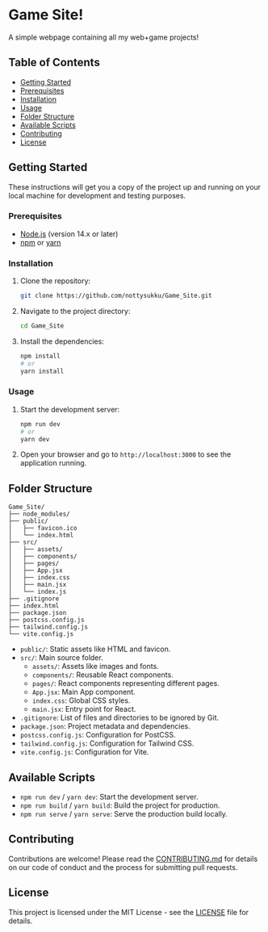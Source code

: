 
# Game Site!

A simple webpage containing all my web+game projects!

## Table of Contents

- [Getting Started](#getting-started)
- [Prerequisites](#prerequisites)
- [Installation](#installation)
- [Usage](#usage)
- [Folder Structure](#folder-structure)
- [Available Scripts](#available-scripts)
- [Contributing](#contributing)
- [License](#license)

## Getting Started

These instructions will get you a copy of the project up and running on your local machine for development and testing purposes.

### Prerequisites

- [Node.js](https://nodejs.org/en/) (version 14.x or later)
- [npm](https://www.npmjs.com/) or [yarn](https://yarnpkg.com/)

### Installation

1. Clone the repository:

   ```sh
   git clone https://github.com/nottysukku/Game_Site.git
   ```

2. Navigate to the project directory:

   ```sh
   cd Game_Site
   ```

3. Install the dependencies:

   ```sh
   npm install
   # or
   yarn install
   ```

### Usage

1. Start the development server:

   ```sh
   npm run dev
   # or
   yarn dev
   ```

2. Open your browser and go to `http://localhost:3000` to see the application running.

## Folder Structure

```
Game_Site/
├── node_modules/
├── public/
│   ├── favicon.ico
│   └── index.html
├── src/
│   ├── assets/
│   ├── components/
│   ├── pages/
│   ├── App.jsx
│   ├── index.css
│   ├── main.jsx
│   └── index.js
├── .gitignore
├── index.html
├── package.json
├── postcss.config.js
├── tailwind.config.js
└── vite.config.js
```

- `public/`: Static assets like HTML and favicon.
- `src/`: Main source folder.
  - `assets/`: Assets like images and fonts.
  - `components/`: Reusable React components.
  - `pages/`: React components representing different pages.
  - `App.jsx`: Main App component.
  - `index.css`: Global CSS styles.
  - `main.jsx`: Entry point for React.
- `.gitignore`: List of files and directories to be ignored by Git.
- `package.json`: Project metadata and dependencies.
- `postcss.config.js`: Configuration for PostCSS.
- `tailwind.config.js`: Configuration for Tailwind CSS.
- `vite.config.js`: Configuration for Vite.

## Available Scripts

- `npm run dev` / `yarn dev`: Start the development server.
- `npm run build` / `yarn build`: Build the project for production.
- `npm run serve` / `yarn serve`: Serve the production build locally.

## Contributing

Contributions are welcome! Please read the [CONTRIBUTING.md](CONTRIBUTING.md) for details on our code of conduct and the process for submitting pull requests.

## License

This project is licensed under the MIT License - see the [LICENSE](LICENSE) file for details.
